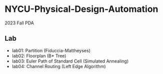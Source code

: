# NYCU-Physical-Design-Automation
2023 Fall PDA

## Lab
* lab01: Partition (Fiduccia-Mattheyses)
* lab02: Floorplan (B* Tree)
* lab03: Euler Path of Standard Cell (Simulated Annealing)
* lab04: Channel Routing (Left Edge Algorithm)
